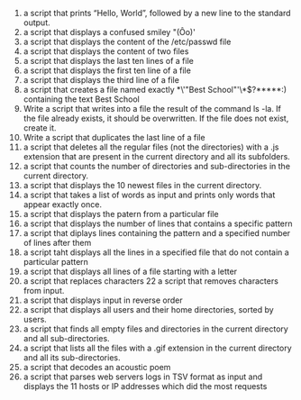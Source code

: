 1. a script that prints “Hello, World”, followed by a new line to the standard output.
2. a script that displays a confused smiley "(Ôo)'
3. a script that displays the content of the /etc/passwd file
4. a script that displays the content of two files
5. a script that displays the last ten lines of a file
6. a script that displays the first ten line of a file 
7. a script that displays the third line of a file 
8. a script that creates a file named exactly \*\\'"Best School"\'\\*$\?\*\*\*\*\*:) containing the text Best School
9. Write a script that writes into a file the result of the command ls -la. If the file already exists, it should be overwritten. If the file does not exist, create it.
10. Write a script that duplicates the last line of a file 
11. a script that deletes all the regular files (not the directories) with a .js extension that are present in the current directory and all its subfolders.
13. a script that counts the number of directories and sub-directories in the current directory.
14. a script that displays the 10 newest files in the current directory.
15. a script that takes a list of words as input and prints only words that appear exactly once.
16. a script that displays the patern from a particular file
17. a script that displays the number of lines that contains a specific pattern
18. a script that diplays  lines containing the pattern and a specified number of lines after them
19. a script taht displays all the lines in a specified file that do not contain a particular pattern 
20. a script that displays all lines of a file starting with a letter
21. a script that replaces characters
22  a script that removes characters from input.
23. a script that displays input in reverse order
24. a script that displays all users and their home directories, sorted by users.
25. a script that  finds all empty files and directories in the current directory and all sub-directories.
26. a script that lists all the files with a .gif extension in the current directory and all its sub-directories.
27.  a script that decodes an acoustic poem
28. a script that parses web servers logs in TSV format as input and displays the 11 hosts or IP addresses which did the most requests
